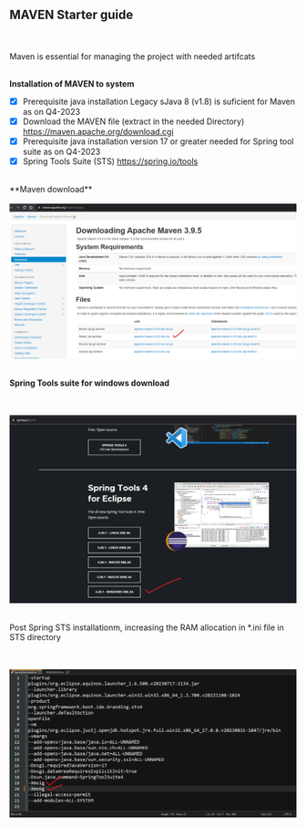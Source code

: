 ## MAVEN Starter guide

</br>
</br>
Maven is essential for managing the project with needed artifcats 
</br>
</br>

**Installation of MAVEN to system**

- [X] Prerequisite java installation Legacy sJava 8 (v1.8) is suficient for Maven as on Q4-2023 
- [X] Download the MAVEN file (extract in the needed Directory) https://maven.apache.org/download.cgi
- [X] Prerequisite java installation version 17 or greater needed for Spring tool suite as on Q4-2023 
- [X] Spring Tools Suite (STS) https://spring.io/tools

</br>
**Maven download**

   </br>
   </br>
    <img src="./files/1-maven.png" >
   </br>
   </br>
   
**Spring Tools suite for windows download**

   </br>
   </br>
    <img src="./files/2-sts.png" >
   </br>
   </br>
   
Post Spring STS installationm, increasing the RAM allocation in *.ini file in STS directory

   </br>
   </br>
    <img src="./files/3-sts.png" >
   </br>
   </br>
